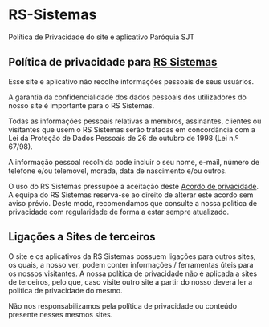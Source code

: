# RS-Sistemas
Política de Privacidade do site e aplicativo Paróquia SJT
<h2>Política de privacidade para <a href='http://www.rssistemas.com.br'>RS Sistemas</a></h2><p>Esse site e aplicativo não recolhe informações pessoais de seus usuários.</p><p>A garantia da confidencialidade dos dados pessoais dos utilizadores do nosso site é importante para o RS Sistemas.</p><p>Todas as informações pessoais relativas a membros, assinantes, clientes ou visitantes que usem o RS Sistemas serão tratadas em concordância com a Lei da Proteção de Dados Pessoais de 26 de outubro de 1998 (Lei n.º 67/98).</p><p>A informação pessoal recolhida pode incluir o seu nome, e-mail, número de telefone e/ou telemóvel, morada, data de nascimento e/ou outros.</p><p>O uso do RS Sistemas pressupõe a aceitação deste <a href='http://www.politicaprivacidade.com' title='acordo de privacidade'>Acordo de privacidade</a>. A equipa do RS Sistemas reserva-se ao direito de alterar este acordo sem aviso prévio. Deste modo, recomendamos que consulte a nossa política de privacidade com regularidade de forma a estar sempre atualizado.</p>
<h2>Ligações a Sites de terceiros</h2><p>O site e os aplicativos da RS Sistemas possuem ligações para outros sites, os quais, a nosso ver, podem conter informações / ferramentas úteis para os nossos visitantes. A nossa política de privacidade não é aplicada a sites de terceiros, pelo que, caso visite outro site a partir do nosso deverá ler a politica de privacidade do mesmo.</p><p>Não nos responsabilizamos pela política de privacidade ou conteúdo presente nesses mesmos sites.</p>

